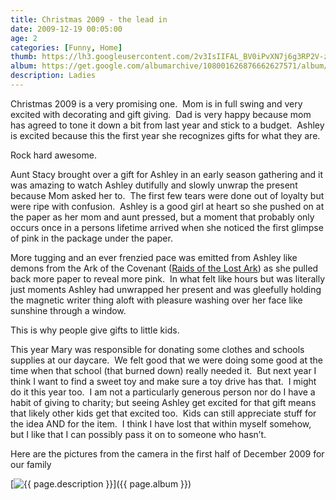 ```yaml
---
title: Christmas 2009 - the lead in
date: 2009-12-19 00:05:00
age: 2
categories: [Funny, Home]
thumb: https://lh3.googleusercontent.com/2v3IsIIFAL_BV0iPvXN7j6g3RP2V-zXcWPF8aVtLtCwc1SYb9XVhaXMJ8c2MpT88HHsmtkB-VtFEhknFXpUu7WeOdjoyJz8k4JxYh1kHbw=w293-h220
album: https://get.google.com/albumarchive/108001626876662627571/album/AF1QipOCqMOPM2XuAH39CMYnu1dCTe64VHokAi94uFO1?authKey=CK_9q5XJvp_UmwE
description: Ladies
---
```

Christmas 2009 is a very promising one.  Mom is in full swing and very excited with decorating and gift giving.  Dad is very happy because mom has agreed to tone it down a bit from last year and stick to a budget.  Ashley is excited because this the first year she recognizes gifts for what they are.

Rock hard awesome.

Aunt Stacy brought over a gift for Ashley in an early season gathering and it was amazing to watch Ashley dutifully and slowly unwrap the present because Mom asked her to.  The first few tears were done out of loyalty but were ripe with confusion.  Ashley is a good girl at heart so she pushed on at the paper as her mom and aunt pressed, but a moment that probably only occurs once in a persons lifetime arrived when she noticed the first glimpse of pink in the package under the paper.

More tugging and an ever frenzied pace was emitted from Ashley like demons from the Ark of the Covenant (<a href="http://www.imdb.com/title/tt0082971/" target="_blank">Raids of the Lost Ark</a>) as she pulled back more paper to reveal more pink.  In what felt like hours but was literally just moments Ashley had unwrapped her present and was gleefully holding the magnetic writer thing aloft with pleasure washing over her face like sunshine through a window.

This is why people give gifts to little kids.

This year Mary was responsible for donating some clothes and schools supplies at our daycare.  We felt good that we were doing some good at the time when that school (that burned down) really needed it.  But next year I think I want to find a sweet toy and make sure a toy drive has that.  I might do it this year too.  I am not a particularly generous person nor do I have a habit of giving to charity; but seeing Ashley get excited for that gift means that likely other kids get that excited too.  Kids can still appreciate stuff for the idea AND for the item.  I think I have lost that within myself somehow, but I like that I can possibly pass it on to someone who hasn’t.

Here are the pictures from the camera in the first half of December 2009 for our family

[<img src="{{ page.thumb }}" alt="{{ page.description }}" class="wyseguys-album"/>]({{ page.album }})
